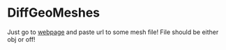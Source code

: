 ﻿# DiffGeoMeshes
Just go to [webpage](https://salih2875.github.io/DiffGeoMeshes/rendermesh) and paste url to some mesh file!
File should be either obj or off!
